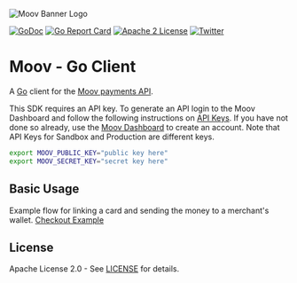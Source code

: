 ![Moov Banner Logo](https://github.com/moovfinancial/moov-go/assets/120951/3632d9ea-0c64-40e5-8f9e-b13b28b5e197)

[![GoDoc](https://godoc.org/github.com/moovfinancial/moovgo?status.svg)](https://godoc./github.com/moovfinancial/moov-go)
[![Go Report Card](https://goreportcard.com/badge/github.com/moovfinancial/moov-go)](https://goreportcard.com/report/github.com/moovfinancial/moov-go)
[![Apache 2 License](https://img.shields.io/badge/license-Apache2-blue.svg)](https://raw.githubusercontent.com/moovfinancial/moov-go/master/LICENSE)
[![Twitter](https://img.shields.io/twitter/follow/moov?style=social)](https://twitter.com/moov?lang=en)


# Moov - Go Client
A [Go](http://golang.org) client for the [Moov payments API](https://docs.moov.io/api/). 


This SDK requires an API key. To generate an API login to the Moov Dashboard and follow the following instructions on [API Keys](https://docs.moov.io/guides/get-started/api-keys/). If you have not done so already, use the [Moov Dashboard](https://dashboard.moov.io/signup) to create an account. Note that API Keys for Sandbox and Production are different keys. 

```bash 
export MOOV_PUBLIC_KEY="public key here"
export MOOV_SECRET_KEY="secret key here"
```

## Basic Usage

Example flow for linking a card and sending the money to a merchant's wallet.
[Checkout Example](./examples/checkout_example.go)

## License

Apache License 2.0 - See [LICENSE](LICENSE) for details.
